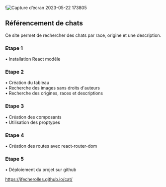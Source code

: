 !![Capture d’écran 2023-05-22 173805](https://github.com/JFecherolles/cat/assets/115983952/7da52ef0-9bad-4113-b9c1-94e562ec4f40)

## Référencement de chats
Ce site permet de rechercher des chats par race, origine et une description. <br>

### Etape 1

• Installation React modèle <br>

### Etape 2

• Création du tableau <br>
• Recherche des images sans droits d'auteurs <br>
• Recherche des origines, races et descriptions <br>

### Etape 3

• Création des composants <br>
• Utilisation des proptypes <br>

### Etape 4

• Création des routes avec react-router-dom <br>

### Etape 5

• Déploiement du projet sur github <br>

  https://jfecherolles.github.io/cat/ <br>

